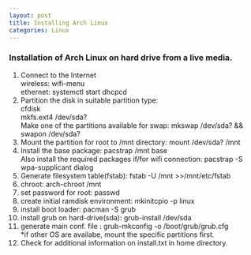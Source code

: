 ```yaml
---
layout: post
title: Installing Arch Linux
categories: Linux
---
```

<h3>Installation of Arch Linux on hard drive from a live media. </h3>  
<ol>
<li>Connect to the Internet <br>
    wireless: wifi-menu <br> 
    ethernet: systemctl start dhcpcd   
</li>

<li>
   Partition the disk in suitable partition type:<br> cfdisk <br> mkfs.ext4 /dev/sda? <br> 
   Make one of the partitions available for swap: mkswap /dev/sda? && swapon /dev/sda?<br>
</li> 
<li>Mount the partition for root to /mnt directory: mount /dev/sda? /mnt </li> 
<li>Install the base package: pacstrap /mnt base<br> 
Also install the required packages if/for wifi connection: pacstrap -S wpa-supplicant dialog</li>
<li>Generate filesystem table(fstab): fstab -U /mnt >>/mnt/etc/fstab</li> 
<li>chroot: arch-chroot /mnt </li>
<li>set password for root: passwd</li>
<li>create initial ramdisk environment: mkinitcpio -p linux</li>
<li>install boot loader: pacman -S grub</li> 
<li>install grub on hard-drive(sda): grub-install /dev/sda</li>
<li>generate main conf. file : grub-mkconfig -o /boot/grub/grub.cfg<br>*if other OS are availabe, mount the specific partitions first. </li> 
<li>Check for additional information on install.txt in home directory.</li>     

</ol>




